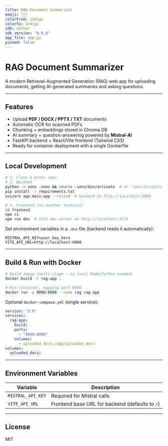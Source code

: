 ```yaml
---
title: RAG Document Summarizer
emoji: "📄"
colorFrom: indigo
colorTo: indigo
sdk: docker
sdk_version: "0.0.0"
app_file: app.py
pinned: false
---
```


# RAG Document Summarizer

A modern Retrieval-Augmented Generation (RAG) web app for uploading documents, getting AI-generated summaries and asking questions.

---

## Features
* Upload **PDF / DOCX / PPTX / TXT** documents
* Automatic OCR for scanned PDFs
* Chunking + embeddings stored in Chroma DB
* AI summary + question-answering powered by **Mistral-AI**
* FastAPI backend + React/Vite frontend (Tailwind CSS)
* Ready for container deployment with a single Dockerfile

---

## Local Development

```bash
# 1. Clone & enter repo
# 2. Backend
python -m venv .venv && source .venv/bin/activate  # or 'venv\Scripts\activate' on Windows
pip install -r requirements.txt
uvicorn app.main:app --reload  # backend on http://localhost:8000

# 3. Frontend (in another terminal)
cd frontend
npm ci
npm run dev  # Vite dev-server on http://localhost:5173
```

Set environment variables in a `.env` file (backend reads it automatically):

```
MISTRAL_API_KEY=your_key_here
VITE_API_URL=http://localhost:8000
```

---

## Build & Run with Docker

```bash
# Build image (multi-stage – no local Node/Python needed)
docker build -t rag-app .

# Run container, mapping port 8000
docker run -p 8000:8000 --name rag rag-app
```

Optional `docker-compose.yml` (single service):

```yaml
version: "3.9"
services:
  rag-app:
    build: .
    ports:
      - "8000:8000"
    volumes:
      - uploaded_docs:/app/uploaded_docs
volumes:
  uploaded_docs:
```

---

## Environment Variables
| Variable | Description |
|----------|-------------|
| `MISTRAL_API_KEY` | Required for Mistral calls |
| `VITE_API_URL` | Frontend base URL for backend (defaults to `/`) |

---

## License
MIT
